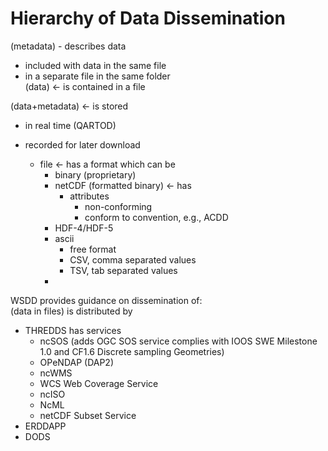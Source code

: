 # Hierarchy of Data Dissemination

(metadata) - describes data    
  - included with data in the same file    
  - in a separate file in the same folder    
(data) <- is contained in a file

(data+metadata) <- is stored 
  - in real time (QARTOD)
  - recorded for later download    
  
    - file <- has a format which can be 
      - binary (proprietary)
      - netCDF (formatted binary) <- has 
        - attributes 
          - non-conforming
          - conform to convention, e.g., ACDD 
      - HDF-4/HDF-5
      - ascii 
        - free format
        - CSV, comma separated values
        - TSV, tab separated values
      - 

WSDD provides guidance on dissemination of:    
(data in files) is distributed by 
  - THREDDS has services
    - ncSOS (adds OGC SOS service complies with IOOS SWE Milestone 1.0 and CF1.6 Discrete sampling Geometries)
    - OPeNDAP (DAP2)
    - ncWMS
    - WCS Web Coverage Service
    - ncISO
    - NcML
    - netCDF Subset Service
  - ERDDAPP
  - DODS


